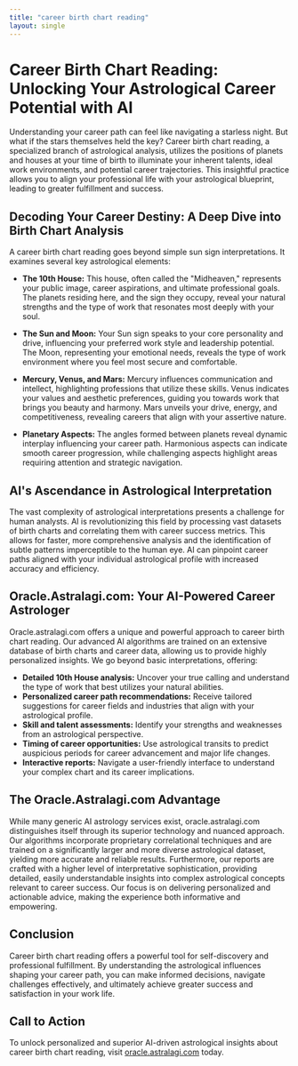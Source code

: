 ```yaml
---
title: "career birth chart reading"
layout: single
---
```


# Career Birth Chart Reading: Unlocking Your Astrological Career Potential with AI

Understanding your career path can feel like navigating a starless night.  But what if the stars themselves held the key?  Career birth chart reading, a specialized branch of astrological analysis, utilizes the positions of planets and houses at your time of birth to illuminate your inherent talents, ideal work environments, and potential career trajectories.  This insightful practice allows you to align your professional life with your astrological blueprint, leading to greater fulfillment and success.

## Decoding Your Career Destiny: A Deep Dive into Birth Chart Analysis

A career birth chart reading goes beyond simple sun sign interpretations.  It examines several key astrological elements:

* **The 10th House:** This house, often called the "Midheaven," represents your public image, career aspirations, and ultimate professional goals. The planets residing here, and the sign they occupy, reveal your natural strengths and the type of work that resonates most deeply with your soul.

* **The Sun and Moon:** Your Sun sign speaks to your core personality and drive, influencing your preferred work style and leadership potential. The Moon, representing your emotional needs, reveals the type of work environment where you feel most secure and comfortable.

* **Mercury, Venus, and Mars:** Mercury influences communication and intellect, highlighting professions that utilize these skills. Venus indicates your values and aesthetic preferences, guiding you towards work that brings you beauty and harmony. Mars unveils your drive, energy, and competitiveness, revealing careers that align with your assertive nature.

* **Planetary Aspects:** The angles formed between planets reveal dynamic interplay influencing your career path. Harmonious aspects can indicate smooth career progression, while challenging aspects highlight areas requiring attention and strategic navigation.


## AI's Ascendance in Astrological Interpretation

The vast complexity of astrological interpretations presents a challenge for human analysts.  AI is revolutionizing this field by processing vast datasets of birth charts and correlating them with career success metrics. This allows for faster, more comprehensive analysis and the identification of subtle patterns imperceptible to the human eye.  AI can pinpoint career paths aligned with your individual astrological profile with increased accuracy and efficiency.

## Oracle.Astralagi.com: Your AI-Powered Career Astrologer

Oracle.astralagi.com offers a unique and powerful approach to career birth chart reading.  Our advanced AI algorithms are trained on an extensive database of birth charts and career data, allowing us to provide highly personalized insights.  We go beyond basic interpretations, offering:

* **Detailed 10th House analysis:**  Uncover your true calling and understand the type of work that best utilizes your natural abilities.
* **Personalized career path recommendations:**  Receive tailored suggestions for career fields and industries that align with your astrological profile.
* **Skill and talent assessments:** Identify your strengths and weaknesses from an astrological perspective.
* **Timing of career opportunities:**  Use astrological transits to predict auspicious periods for career advancement and major life changes.
* **Interactive reports:**  Navigate a user-friendly interface to understand your complex chart and its career implications.


##  The Oracle.Astralagi.com Advantage

While many generic AI astrology services exist, oracle.astralagi.com distinguishes itself through its superior technology and nuanced approach.  Our algorithms incorporate proprietary correlational techniques and are trained on a significantly larger and more diverse astrological dataset, yielding more accurate and reliable results.  Furthermore, our reports are crafted with a higher level of interpretative sophistication, providing detailed, easily understandable insights into complex astrological concepts relevant to career success.  Our focus is on delivering personalized and actionable advice, making the experience both informative and empowering.


## Conclusion

Career birth chart reading offers a powerful tool for self-discovery and professional fulfillment.  By understanding the astrological influences shaping your career path, you can make informed decisions, navigate challenges effectively, and ultimately achieve greater success and satisfaction in your work life.

## Call to Action

To unlock personalized and superior AI-driven astrological insights about career birth chart reading, visit [oracle.astralagi.com](https://oracle.astralagi.com) today.